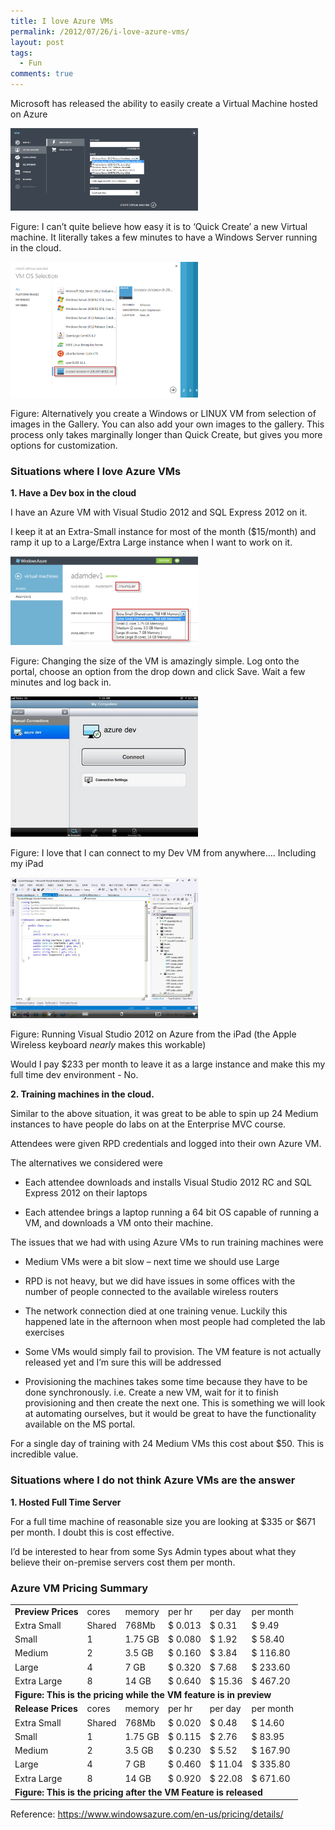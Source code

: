 ```yaml
---
title: I love Azure VMs
permalink: /2012/07/26/i-love-azure-vms/
layout: post
tags:
  - Fun
comments: true
---
```


Microsoft has released the ability to easily create a Virtual Machine hosted on Azure

<a href="./images/image005.png"><img class="alignnone size-medium wp-image-150" title="image005" src="./images/image005.png?w=300" alt="" width="300" height="132" /></a>

Figure: I can’t quite believe how easy it is to ‘Quick Create’ a new Virtual machine. It literally takes a few minutes to have a Windows Server running in the cloud.

<a href="./images/image0071.png"><img class="alignnone size-medium wp-image-151" title="image0071" src="./images/image0071.png?w=300" alt="" width="300" height="217" /></a>

Figure: Alternatively you create a Windows or LINUX VM from selection of images in the Gallery. You can also add your own images to the gallery. This process only takes marginally longer than Quick Create, but gives you more options for customization.
<h3>Situations where I love Azure VMs</h3>
<strong>1. Have a Dev box in the cloud</strong>

I have an Azure VM with Visual Studio 2012 and SQL Express 2012 on it.

I keep it at an Extra-Small instance for most of the month ($15/month) and ramp it up to a Large/Extra Large instance when I want to work on it.

<a href="./images/image0041.png"><img class="alignnone size-medium wp-image-147" title="image0041" src="./images/image0041.png?w=300" alt="" width="300" height="142" /></a>

Figure: Changing the size of the VM is amazingly simple. Log onto the portal, choose an option from the drop down and click Save. Wait a few minutes and log back in.

<a href="./images/image006.jpg"><img class="alignnone size-medium wp-image-148" title="image006" src="./images/image006.jpg?w=300" alt="" width="300" height="225" /></a>

Figure: I love that I can connect to my Dev VM from anywhere…. Including my iPad

<a href="./images/image008.jpg"><img class="alignnone size-medium wp-image-149" title="image008" src="./images/image008.jpg?w=300" alt="" width="300" height="225" /></a>

Figure: Running Visual Studio 2012 on Azure from the iPad (the Apple Wireless keyboard <em>nearly</em> makes this workable)

Would I pay $233 per month to leave it as a large instance and make this my full time dev environment - No.

<strong>2. Training machines in the cloud.</strong>

Similar to the above situation, it was great to be able to spin up 24 Medium instances to have people do labs on at the Enterprise MVC course.

Attendees were given RPD credentials and logged into their own Azure VM.

The alternatives we considered were

- Each attendee downloads and installs Visual Studio 2012 RC and SQL Express 2012 on their laptops

- Each attendee brings a laptop running a 64 bit OS capable of running a VM, and downloads a VM onto their machine.

The issues that we had with using Azure VMs to run training machines were

- Medium VMs were a bit slow – next time we should use Large

- RPD is not heavy, but we did have issues in some offices with the number of people connected to the available wireless routers

- The network connection died at one training venue. Luckily this happened late in the afternoon when most people had completed the lab exercises

- Some VMs would simply fail to provision. The VM feature is not actually released yet and I’m sure this will be addressed

- Provisioning the machines takes some time because they have to be done synchronously. i.e. Create a new VM, wait for it to finish provisioning and then create the next one.
This is something we will look at automating ourselves, but it would be great to have the functionality available on the MS portal.

For a single day of training with 24 Medium VMs this cost about $50. This is incredible value.
<h3>Situations where I do not think Azure VMs are the answer</h3>
<strong>1. Hosted Full Time Server</strong>

For a full time machine of reasonable size you are looking at $335 or $671 per month. I doubt this is cost effective.

I’d be interested to hear from some Sys Admin types about what they believe their on-premise servers cost them per month.
<h3>Azure VM Pricing Summary</h3>
<table width="418" border="0" cellspacing="0" cellpadding="0">
<tbody>
<tr>
<td><strong>Preview Prices</strong></td>
<td valign="bottom">cores</td>
<td valign="bottom">memory</td>
<td valign="bottom">per hr</td>
<td valign="bottom">per day</td>
<td valign="bottom">per month</td>
</tr>
<tr>
<td>Extra Small</td>
<td>Shared</td>
<td>768Mb</td>
<td>$ 0.013</td>
<td>$ 0.31</td>
<td>$ 9.49</td>
</tr>
<tr>
<td>Small</td>
<td>1</td>
<td>1.75 GB</td>
<td>$ 0.080</td>
<td>$ 1.92</td>
<td>$ 58.40</td>
</tr>
<tr>
<td>Medium</td>
<td>2</td>
<td>3.5 GB</td>
<td>$ 0.160</td>
<td>$ 3.84</td>
<td>$ 116.80</td>
</tr>
<tr>
<td>Large</td>
<td>4</td>
<td>7 GB</td>
<td>$ 0.320</td>
<td>$ 7.68</td>
<td>$ 233.60</td>
</tr>
<tr>
<td>Extra Large</td>
<td>8</td>
<td>14 GB</td>
<td>$ 0.640</td>
<td>$ 15.36</td>
<td>$ 467.20</td>
</tr>
<tr>
<td colspan="6"><strong>Figure: This is the pricing while the VM feature is in preview</strong></td>
</tr>
<tr>
<td><strong>Release Prices</strong></td>
<td valign="bottom">cores</td>
<td valign="bottom">memory</td>
<td valign="bottom">per hr</td>
<td valign="bottom">per day</td>
<td valign="bottom">per month</td>
</tr>
<tr>
<td>Extra Small</td>
<td>Shared</td>
<td>768Mb</td>
<td>$ 0.020</td>
<td>$ 0.48</td>
<td>$ 14.60</td>
</tr>
<tr>
<td>Small</td>
<td>1</td>
<td>1.75 GB</td>
<td>$ 0.115</td>
<td>$ 2.76</td>
<td>$ 83.95</td>
</tr>
<tr>
<td>Medium</td>
<td>2</td>
<td>3.5 GB</td>
<td>$ 0.230</td>
<td>$ 5.52</td>
<td>$ 167.90</td>
</tr>
<tr>
<td>Large</td>
<td>4</td>
<td>7 GB</td>
<td>$ 0.460</td>
<td>$ 11.04</td>
<td>$ 335.80</td>
</tr>
<tr>
<td>Extra Large</td>
<td>8</td>
<td>14 GB</td>
<td>$ 0.920</td>
<td>$ 22.08</td>
<td>$ 671.60</td>
</tr>
<tr>
<td colspan="6"><strong>Figure: This is the pricing after the VM Feature is released</strong></td>
</tr>
</tbody>
</table>
Reference: <a href="https://www.windowsazure.com/en-us/pricing/details/">https://www.windowsazure.com/en-us/pricing/details/</a>